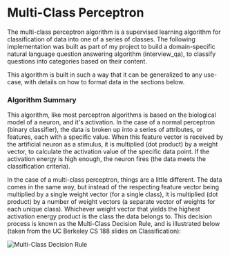 # Multi-Class Perceptron

The multi-class perceptron algorithm is a supervised learning algorithm for classification of data into one of a series
of classes. The following implementation was built as part of my project to build a domain-specific natural language
question answering algorithm (interview_qa), to classify questions into categories based on their content.

This algorithm is built in such a way that it can be generalized to any use-case, with details on how to format data
in the sections below.

### Algorithm Summary ###

This algorithm, like most perceptron algorithms is based on the biological model of a neuron, and it's activation. In
the case of a normal perceptron (binary classifier), the data is broken up into a series of attributes, or features,
each with a specific value. When this feature vector is received by the artificial neuron as a stimulus, it is
multiplied (dot product) by a weight vector, to calculate the activation value of the specific data point. If the
activation energy is high enough, the neuron fires (the data meets the classification criteria).

In the case of a multi-class perceptron, things are a little different. The data comes in the same way, but instead of
the respecting feature vector being multiplied by a single weight vector (for a single class), it is multiplied
(dot product) by a number of weight vectors (a separate vector of weights for each unique class). Whichever weight vector
that yields the highest activation energy product is the class the data belongs to. This decision process is known as
the Multi-Class Decision Rule, and is illustrated below (taken from the UC Berkeley CS 188 slides on Classification):

![Multi-Class Decision Rule](.idea/multi-class-decision.png)